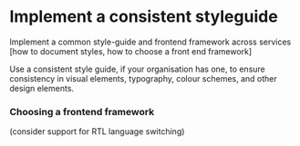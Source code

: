 # Implement a consistent styleguide

Implement a common style-guide and frontend framework across services \[how to document styles, how to choose a front end framework]

Use a consistent style guide, if your organisation has one, to ensure consistency in visual elements, typography, colour schemes, and other design elements.

### Choosing a frontend framework

(consider support for RTL language switching)
